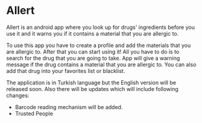 # Allert
Allert is an android app where you look up for drugs' ingredients before you use it and it warns you if it contains a material that you are allergic to.

To use this app you have to create a profile and add the materials that you are allergic to. After that you can start using it! All you have to do is to search for the drug that you are going to take. App will give a warning message if the drug contains a material that you are allergic to. You can also add that drug into your favorites list or blacklist.

The application is in Turkish language but the English version will be released soon. Also there will be updates which will include following changes:
- Barcode reading mechanism will be added.
- Trusted People 

